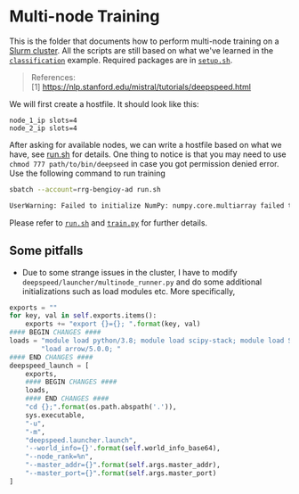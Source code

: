 # Multi-node Training
This is the folder that documents how to perform multi-node training on a [Slurm cluster](https://slurm.schedmd.com/documentation.html). All the scripts are still based on what we've learned in the [`classification`](../classification) example. Required packages are in [`setup.sh`](setup.sh).
> References: <br>
> [1] https://nlp.stanford.edu/mistral/tutorials/deepspeed.html

We will first create a hostfile. It should look like this:
```
node_1_ip slots=4
node_2_ip slots=4
```
After asking for available nodes, we can write a hostfile based on what we have, see [run.sh](run.sh) for details. One thing to notice is that you may need to use `chmod 777 path/to/bin/deepseed` in case you got permission denied error. Use the following command to run training
```bash
sbatch --account=rrg-bengioy-ad run.sh

UserWarning: Failed to initialize NumPy: numpy.core.multiarray failed to import (Triggered internally at  ../torch/csrc/utils/tensor_numpy.cpp:68.)

```

Please refer to [`run.sh`](run.sh) and [`train.py`](train.py) for further details.

## Some pitfalls
- Due to some strange issues in the cluster, I have to modify `deepspeed/launcher/multinode_runner.py` and do some additional initializations such as load modules etc. More specifically,
```python
exports = ""
for key, val in self.exports.items():
    exports += "export {}={}; ".format(key, val)
#### BEGIN CHANGES ####
loads = "module load python/3.8; module load scipy-stack; module load StdEnv/2020 gcc/9.3.0 cuda/11.4; module " \
        "load arrow/5.0.0; "
#### END CHANGES ####
deepspeed_launch = [
    exports,
    #### BEGIN CHANGES ####
    loads,
    #### END CHANGES ####
    "cd {};".format(os.path.abspath('.')),
    sys.executable,
    "-u",
    "-m",
    "deepspeed.launcher.launch",
    '--world_info={}'.format(self.world_info_base64),
    "--node_rank=%n",
    "--master_addr={}".format(self.args.master_addr),
    "--master_port={}".format(self.args.master_port)
]
```
